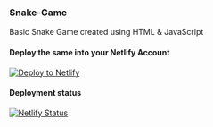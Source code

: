 ### Snake-Game
Basic Snake Game created using HTML &amp; JavaScript

#### Deploy the same into your Netlify Account 
[![Deploy to Netlify](https://www.netlify.com/img/deploy/button.svg)](https://app.netlify.com/start/deploy?repository=https://github.com/TitusRobyK/Snake-Game)

#### Deployment status
[![Netlify Status](https://api.netlify.com/api/v1/badges/8965af69-df04-4534-81a1-b8b12a86a76c/deploy-status)](https://app.netlify.com/sites/play-snake-game/deploys)
